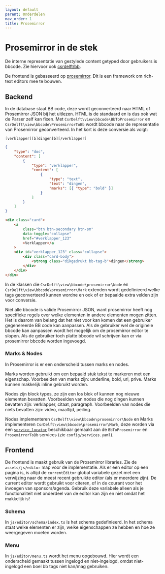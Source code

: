```yaml
---
layout: default
parent: Onderdelen
nav_order: 1
title: Prosemirror
---
```


# Prosemirror in de stek

De interne representatie van gestylede content getyped door gebruikers is bbcode. Zie hiervoor ook [csrdelft/bb](https://github.com/csrdelft/bb).

De frontend is gebasseerd op [prosemirror](https://prosemirror.net). Dit is een framework om rich-text editors mee te bouwen.

## Backend

In de database staat BB code, deze wordt geconverteerd naar HTML of Prosemirror JSON bij het uitlezen. HTML is de standaard en is dus ook wat de Parser zelf kan fixen. Met `CsrDelft\view\bbcode\BbToProsemirror` en `CsrDelft\view\bbcode\ProsemirrorToBb` wordt bbcode naar de representatie van Prosemirror geconverteerd. In het kort is deze conversie als volgt:

```
[verklapper][b]dingen[b][/verklapper]
```

```json
{
	"type": "doc",
	"content": [
		{
			"type": "verklapper",
			"content": [
				{
					"type": "text",
					"text": "dingen",
					"marks": [{ "type": "bold" }]
				}
			]
		}
	]
}
```

```html
<div class="card">
	<a
		class="btn btn-secondary btn-sm"
		data-toggle="collapse"
		href="#verklapper_123"
		>Verklapper</a
	>
	<div id="verklapper_123" class="collapse">
		<div class="card-body">
			<strong class="dikgedrukt bb-tag-b">dingen</strong>
		</div>
	</div>
</div>
```

In de klassen die `CsrDelft\view\bbcode\prosemirror\Node` en `CsrDelft\view\bbcode\prosemirror\Mark` extenden wordt gedefinieerd welke tags geconverteerd kunnen wordne en ook of er bepaalde extra velden zijn voor conversie.

Niet alle bbcode is valide Prosemirror JSON, want prosemirror heeft nog specifieke regels over welke elementen in andere elementen mogen zitten. Het is daarom van belang dat het niet voor kan komen dat een gebruiker gegenereerde BB code kan aanpassen. Als de gebruiker wel de originele bbcode kan aanpassen wordt het mogelijk om de prosemirror editor te slopen. Als de gebruiker toch platte bbcode wil schrijven kan er via prosemirror bbcode worden ingevoegd.

### Marks & Nodes

In Prosemirror is er een onderscheid tussen marks en nodes.

Marks worden gebruikt om een bepaald stuk tekst te markeren met een eigenschap. Voorbeelden van marks zijn: underline, bold, url, prive. Marks kunnen makkelijk inline gebruikt worden.

Nodes zijn block types, ze zijn een los blok of kunnen nog nieuwe elementen bevatten. Voorbeelden van nodes die nog dingen kunnen bevatten zijn: verklapper, citaat, paragraph. Voorbeelden van nodes die niets bevatten zijn: video, maaltijd, peiling.

Nodes implementeren `CsrDelft\view\bbcode\prosemirror\Node` en Marks implementeren `CsrDelft\view\bbcode\prosemirror\Mark`, deze worden via een [`service_locator`](https://symfony.com/doc/current/service_container/service_subscribers_locators.html#defining-a-service-locator) beschikbaar gemaakt aan de `BbToProsemirror` en `ProsemirrorToBb` services (zie `config/services.yaml`).

## Frontend

De frontend is maakt gebruik van de Prosemirror libraries. Zie de `assets/js/editor` map voor de implementatie. Als er een editor op een pagina is, is altijd de `currentEditor` global variabele gezet met een verwijzing naar de meest recent gebruikte editor (als er meerdere zijn). De current editor wordt gebruikt voor citeren, of in de courant voor het invoegen van sponsors/agenda. Gebruik deze variabele alleen als je functionaliteit niet onderdeel van de editor kan zijn en niet omdat het makkelijk is!

### Schema

In `js/editor/schema/index.ts` is het schema gedefinieerd. In het schema staat welke elementen er zijn, welke eigenschappen ze hebben en hoe ze weergegeven moeten worden.

### Menu

In `js/editor/menu.ts` wordt het menu opgebouwd. Hier wordt een onderscheid gemaakt tussen ingelogd en niet-ingelogd, omdat niet-ingelogd een boel bb tags niet kan/mag gebruiken.
